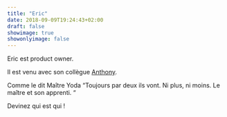 ```yaml
---
title: "Eric"
date: 2018-09-09T19:24:43+02:00
draft: false
showimage: true
showonlyimage: false
---
```


Eric est product owner.

Il est venu avec son collègue [Anthony](/fr/portfolio/atam17/anthony/).

Comme le dit Maître Yoda “Toujours par deux ils vont. Ni plus, ni moins. Le maître et son apprenti. “

Devinez qui est qui !
